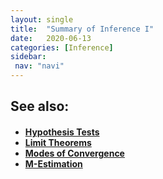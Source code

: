 ```yaml
---
layout: single
title:  "Summary of Inference I"
date:   2020-06-13
categories: [Inference]
sidebar: 
 nav: "navi"
---
```


<object data="/assets/statistics/Summary of Inference I.pdf" type="application/pdf" width="100%" height="100%">
</object>

<h2> See also: </h2>
<h4>
	<ul>
		<li><a href="hypothesis-tests"> Hypothesis Tests </a></li>
		<li><a href="limit-theorems"> Limit Theorems </a></li>
		<li><a href="modes-of-convergence"> Modes of Convergence </a></li>
		<li><a href="m-estimation"> M-Estimation </a></li>
	</ul>
	<br>
</h4>